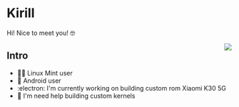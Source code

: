 # Kirill
Hi! Nice to meet you! :nerd_face:

[<img align="right" src="https://github-readme-stats.vercel.app/api?username=hadenix&hide_border=true">](#)

## Intro
- :man_technologist: Linux Mint user
- :calling: Android user
- :electron: I'm currently working on building custom rom Xiaomi K30 5G
- :see_no_evil: I'm need help building custom kernels
